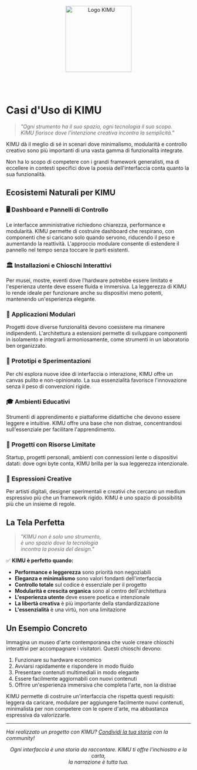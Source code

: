 <p align="center">
  <img src="/images/logo_kimu.png" alt="Logo KIMU" width="180" />
</p>
<br>
<br>

# Casi d'Uso di KIMU

> _"Ogni strumento ha il suo spazio, ogni tecnologia il suo scopo.  
> KIMU fiorisce dove l'intenzione creativa incontra la semplicità."_

KIMU dà il meglio di sé in scenari dove minimalismo, modularità e controllo creativo sono più importanti di una vasta gamma di funzionalità integrate.

Non ha lo scopo di competere con i grandi framework generalisti, ma di eccellere in contesti specifici dove la poesia dell'interfaccia conta quanto la sua funzionalità.

## Ecosistemi Naturali per KIMU

### 🖥️ **Dashboard e Pannelli di Controllo**
Le interfacce amministrative richiedono chiarezza, performance e modularità. KIMU permette di costruire dashboard che respirano, con componenti che si caricano solo quando servono, riducendo il peso e aumentando la reattività. L'approccio modulare consente di estendere il pannello nel tempo senza toccare le parti esistenti.

### 🏛️ **Installazioni e Chioschi Interattivi**
Per musei, mostre, eventi dove l'hardware potrebbe essere limitato e l'esperienza utente deve essere fluida e immersiva. La leggerezza di KIMU lo rende ideale per funzionare anche su dispositivi meno potenti, mantenendo un'esperienza elegante.

### 🧩 **Applicazioni Modulari**
Progetti dove diverse funzionalità devono coesistere ma rimanere indipendenti. L'architettura a estensioni permette di sviluppare componenti in isolamento e integrarli armoniosamente, come strumenti in un laboratorio ben organizzato.

### 🔬 **Prototipi e Sperimentazioni**
Per chi esplora nuove idee di interfaccia o interazione, KIMU offre un canvas pulito e non-opinionato. La sua essenzialità favorisce l'innovazione senza il peso di convenzioni rigide.

### 🎓 **Ambienti Educativi**
Strumenti di apprendimento e piattaforme didattiche che devono essere leggere e intuitive. KIMU offre una base che non distrae, concentrandosi sull'essenziale per facilitare l'apprendimento.

### 🌱 **Progetti con Risorse Limitate**
Startup, progetti personali, ambienti con connessioni lente o dispositivi datati: dove ogni byte conta, KIMU brilla per la sua leggerezza intenzionale.

### 🎨 **Espressioni Creative**
Per artisti digitali, designer sperimentali e creativi che cercano un medium espressivo più che un framework rigido. KIMU è uno spazio di possibilità più che un insieme di regole.

## La Tela Perfetta

> _"KIMU non è solo uno strumento,_  
> _è uno spazio dove la tecnologia_  
> _incontra la poesia del design."_

✅ **KIMU è perfetto quando:**
- **Performance e leggerezza** sono priorità non negoziabili
- **Eleganza e minimalismo** sono valori fondanti dell'interfaccia
- **Controllo totale** sul codice è essenziale per il progetto
- **Modularità e crescita organica** sono al centro dell'architettura
- **L'esperienza utente** deve essere poetica e intenzionale
- **La libertà creativa** è più importante della standardizzazione
- **L'essenzialità** è una virtù, non una limitazione

## Un Esempio Concreto

Immagina un museo d'arte contemporanea che vuole creare chioschi interattivi per accompagnare i visitatori. Questi chioschi devono:
1. Funzionare su hardware economico
2. Avviarsi rapidamente e rispondere in modo fluido
3. Presentare contenuti multimediali in modo elegante
4. Essere facilmente aggiornabili con nuovi contenuti
5. Offrire un'esperienza immersiva che completa l'arte, non la distrae

KIMU permette di costruire un'interfaccia che rispetta questi requisiti: leggera da caricare, modulare per aggiungere facilmente nuovi contenuti, minimalista per non competere con le opere d'arte, ma abbastanza espressiva da valorizzarle.

---

*Hai realizzato un progetto con KIMU? [Condividi la tua storia](https://github.com/UnicoVerso/kimu/discussions) con la community!*

<p align="center">
<i>Ogni interfaccia è una storia da raccontare. KIMU ti offre l'inchiostro e la carta,<br> la narrazione è tutta tua.</i>
</p>
